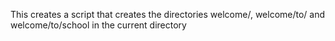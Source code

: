 This creates a script that creates the directories welcome/, welcome/to/ and welcome/to/school in the current directory
